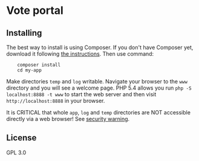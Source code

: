 Vote portal
===========

Installing
----------

The best way to install is using Composer. If you don't have Composer yet, download
it following [the instructions](http://doc.nette.org/composer). Then use command:

		composer install
		cd my-app

Make directories `temp` and `log` writable. Navigate your browser
to the `www` directory and you will see a welcome page. PHP 5.4 allows
you run `php -S localhost:8888 -t www` to start the web server and
then visit `http://localhost:8888` in your browser.

It is CRITICAL that whole `app`, `log` and `temp` directories are NOT accessible
directly via a web browser! See [security warning](http://nette.org/security-warning).

License
-------
GPL 3.0
